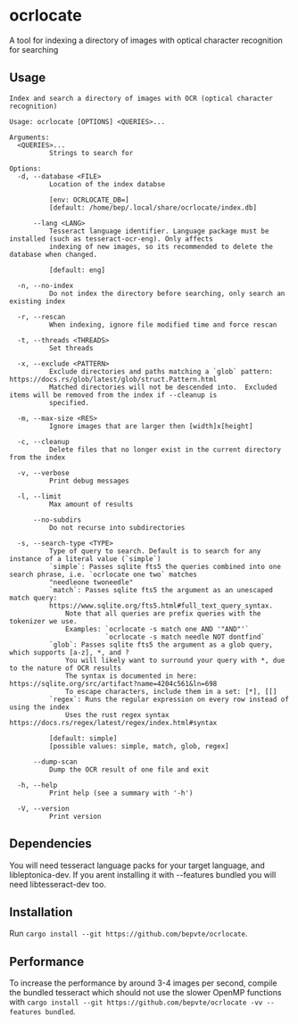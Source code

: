# ocrlocate
A tool for indexing a directory of images with optical character recognition for searching

## Usage
```
Index and search a directory of images with OCR (optical character recognition)

Usage: ocrlocate [OPTIONS] <QUERIES>...

Arguments:
  <QUERIES>...
          Strings to search for

Options:
  -d, --database <FILE>
          Location of the index databse

          [env: OCRLOCATE_DB=]
          [default: /home/bep/.local/share/ocrlocate/index.db]

      --lang <LANG>
          Tesseract language identifier. Language package must be installed (such as tesseract-ocr-eng). Only affects
          indexing of new images, so its recommended to delete the database when changed.

          [default: eng]

  -n, --no-index
          Do not index the directory before searching, only search an existing index

  -r, --rescan
          When indexing, ignore file modified time and force rescan

  -t, --threads <THREADS>
          Set threads

  -x, --exclude <PATTERN>
          Exclude directories and paths matching a `glob` pattern: https://docs.rs/glob/latest/glob/struct.Pattern.html
          Matched directories will not be descended into.  Excluded items will be removed from the index if --cleanup is
          specified.

  -m, --max-size <RES>
          Ignore images that are larger then [width]x[height]

  -c, --cleanup
          Delete files that no longer exist in the current directory from the index

  -v, --verbose
          Print debug messages

  -l, --limit
          Max amount of results

      --no-subdirs
          Do not recurse into subdirectories

  -s, --search-type <TYPE>
          Type of query to search. Default is to search for any instance of a literal value (`simple`)
          `simple`: Passes sqlite fts5 the queries combined into one search phrase, i.e. `ocrlocate one two` matches
          "needleone twoneedle"
          `match`: Passes sqlite fts5 the argument as an unescaped match query:
          https://www.sqlite.org/fts5.html#full_text_query_syntax.
              Note that all queries are prefix queries with the tokenizer we use.
              Examples: `ocrlocate -s match one AND '"AND"'`
                        `ocrlocate -s match needle NOT dontfind`
          `glob`: Passes sqlite fts5 the argument as a glob query, which supports [a-z], *, and ?
              You will likely want to surround your query with *, due to the nature of OCR results
              The syntax is documented in here: https://sqlite.org/src/artifact?name=4204c561&ln=698
              To escape characters, include them in a set: [*], [[]
          `regex`: Runs the regular expression on every row instead of using the index
              Uses the rust regex syntax https://docs.rs/regex/latest/regex/index.html#syntax

          [default: simple]
          [possible values: simple, match, glob, regex]

      --dump-scan
          Dump the OCR result of one file and exit

  -h, --help
          Print help (see a summary with '-h')

  -V, --version
          Print version
```

## Dependencies
You will need tesseract language packs for your target language, and libleptonica-dev. If you arent installing it with --features bundled you will need libtesseract-dev too.

## Installation
Run `cargo install --git https://github.com/bepvte/ocrlocate`.

## Performance
To increase the performance by around 3-4 images per second, compile the bundled tesseract which should not use the slower OpenMP functions with `cargo install --git https://github.com/bepvte/ocrlocate -vv --features bundled`.
